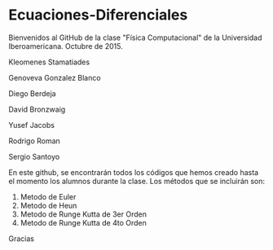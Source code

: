# Ecuaciones-Diferenciales

Bienvenidos al GitHub de la clase "Física Computacional" de la Universidad Iberoamericana. Octubre de 2015.

Kleomenes Stamatiades

Genoveva Gonzalez Blanco

Diego Berdeja

David Bronzwaig

Yusef Jacobs

Rodrigo Roman

Sergio Santoyo



En este github, se encontrarán todos los códigos que hemos creado hasta el momento los alumnos durante la clase.
Los métodos que se incluirán son:

1. Metodo de Euler
2. Metodo de Heun
3. Metodo de Runge Kutta de 3er Orden
4. Metodo de Runge Kutta de 4to Orden

Gracias
